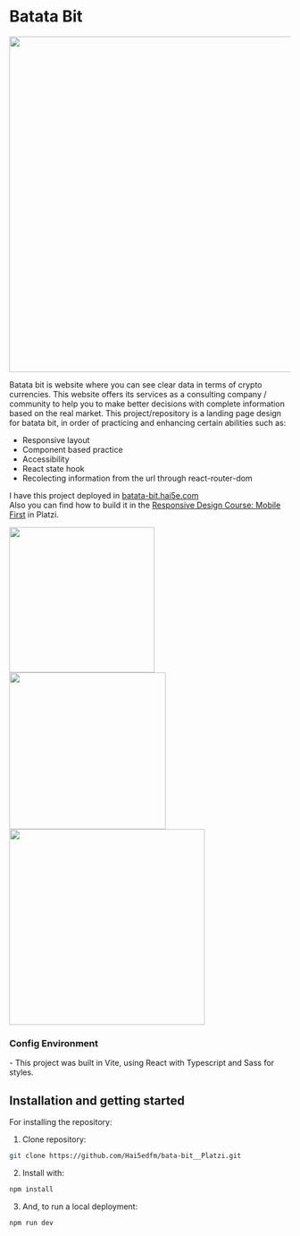 <h1>Batata Bit</h1>
<div align="center">
  <img width="600" heigth="250" src="https://user-images.githubusercontent.com/79668074/180616661-a7c1fac2-1eeb-44f4-91d8-5c80b9591800.jpg"/>
</div>


<div>
  <p>
    Batata bit is website where you can see clear data in terms of crypto currencies. This website offers its services as a consulting company / community
    to help you to make better decisions with complete information based on the real market.
    This project/repository is a landing page design for batata bit, in order of practicing and enhancing certain abilities such as:
    <ul>
      <li>Responsive layout</li>
      <li>Component based practice</li>
      <li>Accessibility</li>
      <li>React state hook</li>
      <li>Recolecting information from the url through react-router-dom</li>
    </ul>
    I have this project deployed in <a href="https://batata-bit.hai5e.com">batata-bit.hai5e.com</a><br/>
    Also you can find how to build it in the
    <a href="https://platzi.com/cursos/mobile-first/">Responsive Design Course: Mobile First</a> in Platzi.
  </p>
  <div>
    <img width="260" src="https://user-images.githubusercontent.com/79668074/180617026-fd882087-15bf-45ce-8b17-106a74a4bf59.png"/>
    <img width="280" src="https://user-images.githubusercontent.com/79668074/180617196-ba66b0ab-2857-45eb-b8c8-f77b01a9582c.png"/>
    <img width="350" src="https://user-images.githubusercontent.com/79668074/180617354-fb2edf2c-a87c-49b9-a8d8-9fb2062f5e12.png"/>
  </div>
</div>

<h3>Config Environment</h3>
- This project was built in Vite, using React with Typescript and Sass for styles.


<h2>Installation and getting started</h2>

For installing the repository:
1. Clone repository:
```bash
git clone https://github.com/Hai5edfm/bata-bit__Platzi.git
```
2. Install with:
```bash
npm install
```
3. And, to run a local deployment:
```bash
npm run dev
```
